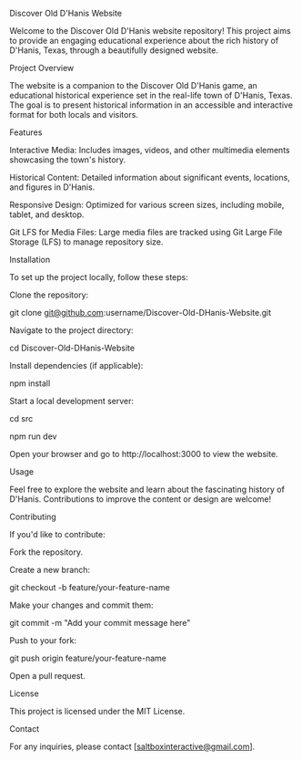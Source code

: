 Discover Old D'Hanis Website

Welcome to the Discover Old D'Hanis website repository! This project aims to provide an engaging educational experience about the rich history of D'Hanis, Texas, through a beautifully designed website.

Project Overview

The website is a companion to the Discover Old D'Hanis game, an educational historical experience set in the real-life town of D'Hanis, Texas. The goal is to present historical information in an accessible and interactive format for both locals and visitors.

Features

Interactive Media: Includes images, videos, and other multimedia elements showcasing the town's history.

Historical Content: Detailed information about significant events, locations, and figures in D'Hanis.

Responsive Design: Optimized for various screen sizes, including mobile, tablet, and desktop.

Git LFS for Media Files: Large media files are tracked using Git Large File Storage (LFS) to manage repository size.

Installation

To set up the project locally, follow these steps:

Clone the repository:

git clone git@github.com:username/Discover-Old-DHanis-Website.git

Navigate to the project directory:

cd Discover-Old-DHanis-Website

Install dependencies (if applicable):

npm install

Start a local development server:

cd src

npm run dev

Open your browser and go to http://localhost:3000 to view the website.

Usage

Feel free to explore the website and learn about the fascinating history of D'Hanis. Contributions to improve the content or design are welcome!

Contributing

If you'd like to contribute:

Fork the repository.

Create a new branch:

git checkout -b feature/your-feature-name

Make your changes and commit them:

git commit -m "Add your commit message here"

Push to your fork:

git push origin feature/your-feature-name

Open a pull request.

License

This project is licensed under the MIT License.

Contact

For any inquiries, please contact [saltboxinteractive@gmail.com].

